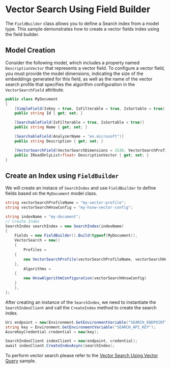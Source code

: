 # Vector Search Using Field Builder

The `FieldBuilder` class allows you to define a Search index from a model type. This sample demonstrates how to create a vector fields index using the field builder.

## Model Creation

Consider the following model, which includes a property named `DescriptionVector` that represents a vector field. To configure a vector field, you must provide the model dimensions, indicating the size of the embeddings generated for this field, as well as the name of the vector search profile that specifies the algorithm configuration in the `VectorSearchField` attribute.

```C# Snippet:Azure_Search_Documents_Tests_Samples_Sample07_Vector_Search_FieldBuilder_Model
public class MyDocument
{
    [SimpleField(IsKey = true, IsFilterable = true, IsSortable = true)]
    public string Id { get; set; }

    [SearchableField(IsFilterable = true, IsSortable = true)]
    public string Name { get; set; }

    [SearchableField(AnalyzerName = "en.microsoft")]
    public string Description { get; set; }

    [VectorSearchField(VectorSearchDimensions = 1536, VectorSearchProfileName = "my-vector-profile")]
    public IReadOnlyList<float> DescriptionVector { get; set; }
}
```

## Create an Index using `FieldBuilder`

We will create an instace of `SearchIndex` and use `FieldBuilder` to define fields based on the `MyDocument` model class.

```C# Snippet:Azure_Search_Documents_Tests_Samples_Sample07_Vector_Search_Index_UsingFieldBuilder
string vectorSearchProfileName = "my-vector-profile";
string vectorSearchHnswConfig = "my-hsnw-vector-config";

string indexName = "my-document";
// Create Index
SearchIndex searchIndex = new SearchIndex(indexName)
{
    Fields = new FieldBuilder().Build(typeof(MyDocument)),
    VectorSearch = new()
    {
        Profiles =
    {
        new VectorSearchProfile(vectorSearchProfileName, vectorSearchHnswConfig)
    },
        Algorithms =
    {
        new HnswAlgorithmConfiguration(vectorSearchHnswConfig)
    }
    },
};
```

After creating an instance of the `SearchIndex`, we need to instantiate the `SearchIndexClient` and call the `CreateIndex` method to create the search index. 

```C# Snippet:Azure_Search_Documents_Tests_Samples_Sample07_Vector_Search_Create_Index_FieldBuilder
Uri endpoint = new(Environment.GetEnvironmentVariable("SEARCH_ENDPOINT"));
string key = Environment.GetEnvironmentVariable("SEARCH_API_KEY");
AzureKeyCredential credential = new(key);

SearchIndexClient indexClient = new(endpoint, credential);
await indexClient.CreateIndexAsync(searchIndex);
```

To perform vector search please refer to the [Vector Search Using Vector Query](https://github.com/Azure/azure-sdk-for-net/blob/main/sdk/search/Azure.Search.Documents/samples/Sample07_VectorSearch_UsingVectorizedQuery.md) sample.

